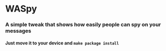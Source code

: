 # WASpy

### A simple tweak that shows how easily people can spy on your messages


#### Just move it to your device and ``` make package install ```